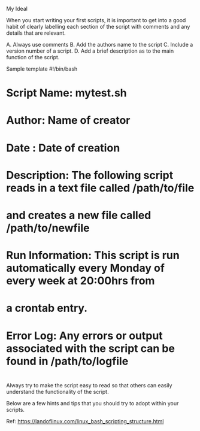 My Ideal

When you start writing your first scripts, it is important to get into a good habit of clearly labelling each section of the script with comments and any details that are relevant. 

A. Always use comments
B. Add the authors name to the script
C. Include a version number of a script. 
D. Add a brief description as to the main function of the script. 

Sample template
#!/bin/bash
#
# Script Name: mytest.sh
#
# Author: Name of creator
# Date : Date of creation
#
# Description: The following script reads in a text file called /path/to/file 
#              and creates a new file called /path/to/newfile
#
# Run Information: This script is run automatically every Monday of every week at 20:00hrs from
#                  a crontab entry. 
#
# Error Log: Any errors or output associated with the script can be found in /path/to/logfile
#


Always try to make the script easy to read so that others can easily understand the functionality of the script. 

Below are a few hints and tips that you should try to adopt within your scripts.

Ref: https://landoflinux.com/linux_bash_scripting_structure.html